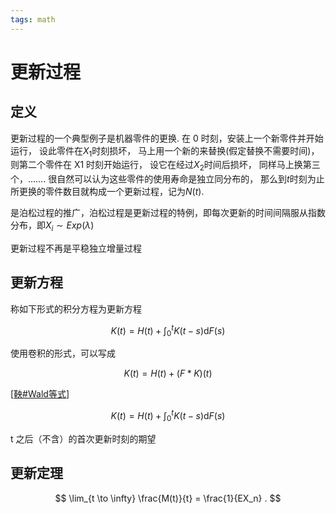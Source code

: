```yaml
---
tags: math
---
```


# 更新过程

## 定义

更新过程的一个典型例子是机器零件的更换. 在 0 时刻，安装上一个新零件并开始运行， 设此零件在$X_1$时刻损坏， 马上用一个新的来替换(假定替换不需要时间)， 则第二个零件在 X1 时刻开始运行， 设它在经过$X_2$时间后损坏， 同样马上换第三个，……. 很自然可以认为这些零件的使用寿命是独立同分布的， 那么到$t$时刻为止所更换的零件数目就构成一个更新过程，记为$N(t)$.

是泊松过程的推广，泊松过程是更新过程的特例，即每次更新的时间间隔服从指数分布，即$X_i\sim Exp(\lambda)$

更新过程不再是平稳独立增量过程

## 更新方程

称如下形式的积分方程为更新方程

$$
K(t) = H(t) + \int_0^t K(t-s)\mathrm{d}F(s)
$$

使用卷积的形式，可以写成

$$
K(t) = H(t) + (F*K)(t)
$$

[[鞅#Wald等式]]

$$
K(t) = H(t) + \int_0^t K(t-s) \mathrm{d}F(s)
$$

t 之后（不含）的首次更新时刻的期望

## 更新定理

$$
  \lim_{t \to \infty} \frac{M(t)}{t}
  = \frac{1}{EX_n} .
$$

[//begin]: # "Autogenerated link references for markdown compatibility"
[鞅#Wald等式]: 鞅.md "鞅"
[//end]: # "Autogenerated link references"
